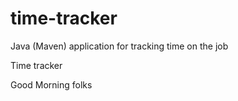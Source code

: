 # time-tracker
Java (Maven) application for tracking time on the job

Time tracker

Good Morning folks
